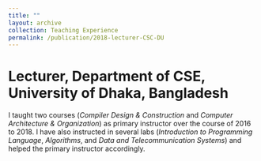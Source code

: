 ```yaml
---
title: ""
layout: archive
collection: Teaching Experience
permalink: /publication/2018-lecturer-CSC-DU
---
```

Lecturer, Department of CSE, University of Dhaka, Bangladesh
======
I taught two courses (*Compiler Design & Construction* and *Computer Architecture & Organization*) as primary instructor over the course of 2016 to 2018. I have also instructed in several labs (*Introduction to Programming Language*, *Algorithms*, and *Data and Telecommunication Systems*) and helped the primary instructor accordingly.

